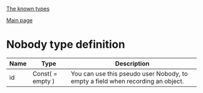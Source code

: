
[The known types](./README.md)

[Main page](../README.md)

# Nobody type definition

Name    |   Type  |  Description
--------|---------|-------------
id | Const( = empty ) | You can use this pseudo user Nobody, to empty a field when recording an object.


